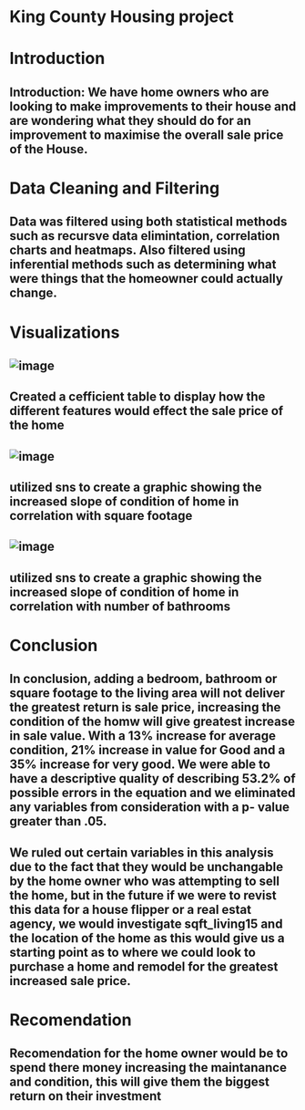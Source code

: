 # King County Housing project
# Introduction
## Introduction: We have home owners who are looking to make improvements to their house and are wondering what they should do for an improvement to maximise the overall sale price of the House.
# Data Cleaning and Filtering
## Data was filtered using both statistical methods such as recursve data elimintation, correlation charts and heatmaps.  Also filtered using inferential methods such as determining what were things that the homeowner could actually change.

# Visualizations
## ![image](https://user-images.githubusercontent.com/98813858/178262447-f50894b5-6d4d-4a68-96be-9da3e81f715d.png)
## Created a cefficient table to display how the different features would effect the sale price of the home
## ![image](https://user-images.githubusercontent.com/98813858/178262653-87c109a9-76f4-424f-aea7-4aff7036204f.png)
## utilized sns to create a graphic showing the increased slope of condition of home in correlation with square footage
## ![image](https://user-images.githubusercontent.com/98813858/178262960-66539ea9-cae7-44f3-803f-67fd1e730385.png)
## utilized sns to create a graphic showing the increased slope of condition of home in correlation with number of bathrooms
# Conclusion
## In conclusion, adding a bedroom, bathroom or square footage to the living area will not deliver the greatest return is sale price, increasing the condition of the homw will give greatest increase in sale value.  With a 13% increase for average condition, 21% increase in value for Good and a 35% increase for very good.  We were able to have a descriptive quality of describing 53.2% of possible errors in the equation and we eliminated any variables from consideration with a p- value greater than .05.

## We ruled out certain variables in this analysis due to the fact that they would be unchangable by the home owner who was attempting to sell the home, but in the future if we were to revist this data for a house flipper or a real estat agency, we would investigate sqft_living15 and the location of the home as this would give us a starting point as to where we could look to purchase a home and remodel for the greatest increased sale price.
# Recomendation
## Recomendation for the home owner would be to spend there money increasing the maintanance and condition, this will give them the biggest return on their investment
